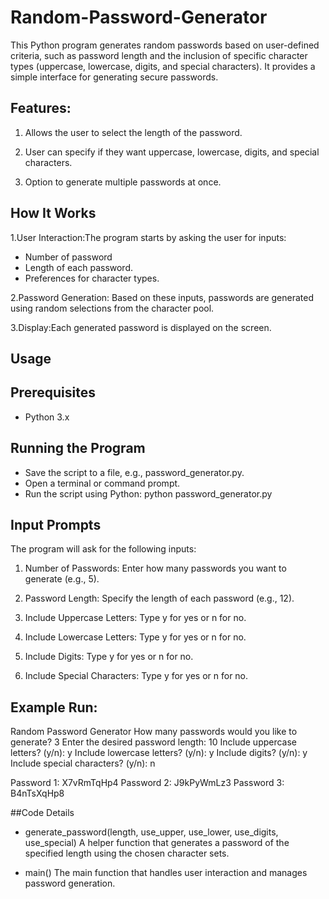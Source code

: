 # Random-Password-Generator
This Python program generates random passwords based on user-defined criteria, such as password length and the inclusion of specific character types (uppercase, lowercase, digits, and special characters). It provides a simple interface for generating secure passwords.

## Features:
1. Allows the user to select the length of the password.

2. User can specify if they want uppercase, lowercase, digits, and special characters.

3. Option to generate multiple passwords at once.

## How It Works
1.User Interaction:The program starts by asking the user for inputs:
- Number of password
- Length of each password.
- Preferences for character types.

2.Password Generation: Based on these inputs, passwords are generated using random selections from the character pool.

3.Display:Each generated password is displayed on the screen.

## Usage
## Prerequisites
- Python 3.x

## Running the Program
- Save the script to a file, e.g., password_generator.py.
- Open a terminal or command prompt.
- Run the script using Python:
  python password_generator.py

## Input Prompts
The program will ask for the following inputs:
1. Number of Passwords: Enter how many passwords you want to generate (e.g., 5).

2. Password Length: Specify the length of each password (e.g., 12).

3. Include Uppercase Letters: Type y for yes or n for no.

4. Include Lowercase Letters: Type y for yes or n for no.

5. Include Digits: Type y for yes or n for no.

6. Include Special Characters: Type y for yes or n for no.

## Example Run:

Random Password Generator
How many passwords would you like to generate? 3
Enter the desired password length: 10
Include uppercase letters? (y/n): y
Include lowercase letters? (y/n): y
Include digits? (y/n): y
Include special characters? (y/n): n

Password 1: X7vRmTqHp4
Password 2: J9kPyWmLz3
Password 3: B4nTsXqHp8

##Code Details
- generate_password(length, use_upper, use_lower, use_digits, use_special)
A helper function that generates a password of the specified length using the chosen character sets.

- main()
The main function that handles user interaction and manages password generation.



